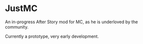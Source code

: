 # JustMC
An in-progress After Story mod for MC, as he is underloved by the community.

Currently a prototype, very early development.
